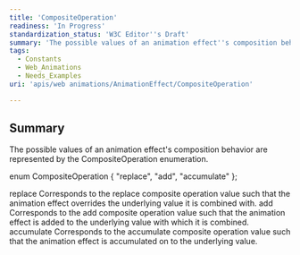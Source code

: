 ```yaml
---
title: 'CompositeOperation'
readiness: 'In Progress'
standardization_status: 'W3C Editor''s Draft'
summary: 'The possible values of an animation effect''s composition behavior are represented by the CompositeOperation enumeration.'
tags:
  - Constants
  - Web_Animations
  - Needs_Examples
uri: 'apis/web animations/AnimationEffect/CompositeOperation'

---
```

## Summary

The possible values of an animation effect's composition behavior are represented by the CompositeOperation enumeration.

 enum CompositeOperation { "replace", "add", "accumulate" };

 replace Corresponds to the replace composite operation value such that the animation effect overrides the underlying value it is combined with. add Corresponds to the add composite operation value such that the animation effect is added to the underlying value with which it is combined. accumulate Corresponds to the accumulate composite operation value such that the animation effect is accumulated on to the underlying value.
